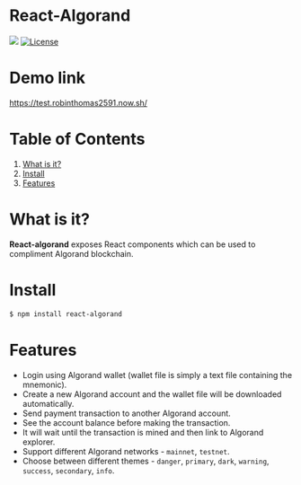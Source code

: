 # React-Algorand

![](https://img.shields.io/badge/nodejs-8.10-blue.svg) [![License](https://img.shields.io/badge/license-MIT-green.svg)](https://opensource.org/licenses/MIT)

# Demo link

https://test.robinthomas2591.now.sh/

# Table of Contents

1. [What is it?](#what-is-it)
2. [Install](#install)
3. [Features](#features)

# What is it?

**React-algorand** exposes React components which can be used to compliment Algorand blockchain.

# Install

```sh
$ npm install react-algorand
```

# Features

- Login using Algorand wallet (wallet file is simply a text file containing the mnemonic).
- Create a new Algorand account and the wallet file will be downloaded automatically.
- Send payment transaction to another Algorand account.
- See the account balance before making the transaction.
- It will wait until the transaction is mined and then link to Algorand explorer.
- Support different Algorand networks - `mainnet`, `testnet`.
- Choose between different themes - `danger`, `primary`, `dark`, `warning`, `success`, `secondary`, `info`.
